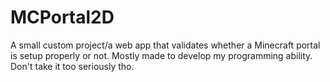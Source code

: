 # MCPortal2D
A small custom project/a web app that validates whether a Minecraft portal is setup properly or not. Mostly made to develop my programming ability. Don't take it too seriously tho.
